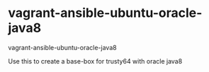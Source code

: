 # vagrant-ansible-ubuntu-oracle-java8
vagrant-ansible-ubuntu-oracle-java8

Use this to create a base-box for trusty64 with oracle java8
